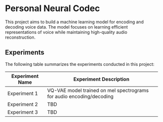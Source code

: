 # Personal Neural Codec

This project aims to build a machine learning model for encoding and decoding voice data. The model focuses on learning efficient representations of voice while maintaining high-quality audio reconstruction.

## Experiments

The following table summarizes the experiments conducted in this project:

| Experiment Name | Experiment Description                                               |
|-----------------|----------------------------------------------------------------------|
| Experiment 1    | VQ-VAE model trained on mel spectrograms for audio encoding/decoding |
| Experiment 2    | TBD                                                                  |
| Experiment 3    | TBD                                                                  |

